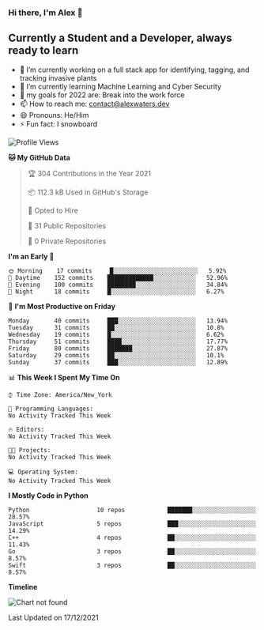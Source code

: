 ### Hi there, I'm Alex 👋

<!--
**A-Waters/A-Waters** is a ✨ _special_ ✨ repository because its `README.md` (this file) appears on your GitHub profile.

Here are some ideas to get you started:
-->
## Currently a Student and a Developer, always ready to learn
- 🔭 I’m currently working on a full stack app for identifying, tagging, and tracking invasive plants
- 🌱 I’m currently learning Machine Learning and Cyber Security
- 💬 my goals for 2022 are: Break into the work force  
- 📫 How to reach me: contact@alexwaters.dev
- 😄 Pronouns: He/Him
- ⚡ Fun fact: I snowboard

<!--START_SECTION:waka-->
![Profile Views](http://img.shields.io/badge/Profile%20Views-0-blue)

**🐱 My GitHub Data** 

> 🏆 304 Contributions in the Year 2021
 > 
> 📦 112.3 kB Used in GitHub's Storage 
 > 
> 💼 Opted to Hire
 > 
> 📜 31 Public Repositories 
 > 
> 🔑 0 Private Repositories  
 > 
**I'm an Early 🐤** 

```text
🌞 Morning    17 commits     █░░░░░░░░░░░░░░░░░░░░░░░░   5.92% 
🌆 Daytime    152 commits    █████████████░░░░░░░░░░░░   52.96% 
🌃 Evening    100 commits    ████████░░░░░░░░░░░░░░░░░   34.84% 
🌙 Night      18 commits     █░░░░░░░░░░░░░░░░░░░░░░░░   6.27%

```
📅 **I'm Most Productive on Friday** 

```text
Monday       40 commits     ███░░░░░░░░░░░░░░░░░░░░░░   13.94% 
Tuesday      31 commits     ██░░░░░░░░░░░░░░░░░░░░░░░   10.8% 
Wednesday    19 commits     █░░░░░░░░░░░░░░░░░░░░░░░░   6.62% 
Thursday     51 commits     ████░░░░░░░░░░░░░░░░░░░░░   17.77% 
Friday       80 commits     ███████░░░░░░░░░░░░░░░░░░   27.87% 
Saturday     29 commits     ██░░░░░░░░░░░░░░░░░░░░░░░   10.1% 
Sunday       37 commits     ███░░░░░░░░░░░░░░░░░░░░░░   12.89%

```


📊 **This Week I Spent My Time On** 

```text
⌚︎ Time Zone: America/New_York

💬 Programming Languages: 
No Activity Tracked This Week

🔥 Editors: 
No Activity Tracked This Week

🐱‍💻 Projects: 
No Activity Tracked This Week

💻 Operating System: 
No Activity Tracked This Week

```

**I Mostly Code in Python** 

```text
Python                   10 repos            ███████░░░░░░░░░░░░░░░░░░   28.57% 
JavaScript               5 repos             ███░░░░░░░░░░░░░░░░░░░░░░   14.29% 
C++                      4 repos             ██░░░░░░░░░░░░░░░░░░░░░░░   11.43% 
Go                       3 repos             ██░░░░░░░░░░░░░░░░░░░░░░░   8.57% 
Swift                    3 repos             ██░░░░░░░░░░░░░░░░░░░░░░░   8.57%

```


**Timeline**

![Chart not found](https://raw.githubusercontent.com/A-Waters/A-Waters/main/charts/bar_graph.png) 


 Last Updated on 17/12/2021
<!--END_SECTION:waka-->

[website]: https://alexwaters.dev
[linkedin]: https://www.linkedin.com/in/alexanderwatersli/
[instagram]: https://www.instagram.com/a.c.waters/

